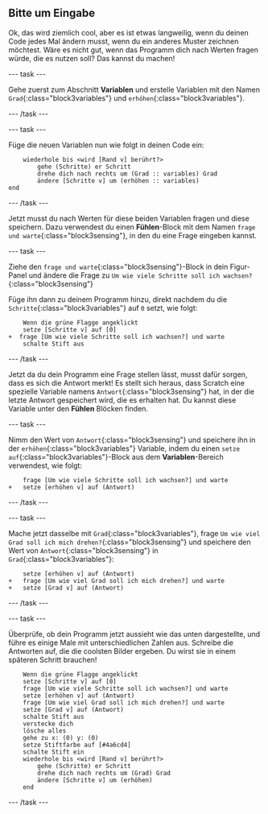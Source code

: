 ## Bitte um Eingabe

Ok, das wird ziemlich cool, aber es ist etwas langweilig, wenn du deinen Code jedes Mal ändern musst, wenn du ein anderes Muster zeichnen möchtest. Wäre es nicht gut, wenn das Programm dich nach Werten fragen würde, die es nutzen soll? Das kannst du machen!

--- task ---

Gehe zuerst zum Abschnitt **Variablen** und erstelle Variablen mit den Namen `Grad`{:class="block3variables"} und `erhöhen`{:class="block3variables"}.

--- /task ---

--- task ---

Füge die neuen Variablen nun wie folgt in deinen Code ein:

```blocks3
    wiederhole bis <wird [Rand v] berührt?>  
        gehe (Schritte) er Schritt
        drehe dich nach rechts um (Grad :: variables) Grad
        ändere [Schritte v] um (erhöhen :: variables)
end
```

--- /task ---

Jetzt musst du nach Werten für diese beiden Variablen fragen und diese speichern. Dazu verwendest du einen **Fühlen**-Block mit dem Namen `frage und warte`{:class="block3sensing"}, in den du eine Frage eingeben kannst.

--- task ---

Ziehe den `frage und warte`{:class="block3sensing"}-Block in dein Figur-Panel und ändere die Frage zu `Um wie viele Schritte soll ich wachsen?`{:class="block3sensing"}

Füge ihn dann zu deinem Programm hinzu, direkt nachdem du die `Schritte`{:class="block3variables"} auf `0` setzt, wie folgt:

```blocks3
    Wenn die grüne Flagge angeklickt
    setze [Schritte v] auf [0]
+  frage [Um wie viele Schritte soll ich wachsen?] und warte
    schalte Stift aus
```

--- /task ---

Jetzt da du dein Programm eine Frage stellen lässt, musst dafür sorgen, dass es sich die Antwort merkt! Es stellt sich heraus, dass Scratch eine spezielle Variable namens `Antwort`{:class="block3sensing"} hat, in der die letzte Antwort gespeichert wird, die es erhalten hat. Du kannst diese Variable unter den **Fühlen** Blöcken finden.

--- task ---

Nimm den Wert von `Antwort`{:class="block3sensing"} und speichere ihn in der `erhöhen`{:class="block3variables"} Variable, indem du einen `setze auf`{:class="block3variables"}-Block aus dem **Variablen**-Bereich verwendest, wie folgt:

```blocks3
    frage [Um wie viele Schritte soll ich wachsen?] und warte
+   setze [erhöhen v] auf (Antwort)
```

--- /task ---

--- task ---

Mache jetzt dasselbe mit `Grad`{:class="block3variables"}, frage `Um wie viel Grad soll ich mich drehen?`{:class="block3sensing"} und speichere den Wert von `Antwort`{:class="block3sensing"} in `Grad`{:class="block3variables"}:

```blocks3
    setze [erhöhen v] auf (Antwort)
+   frage [Um wie viel Grad soll ich mich drehen?] und warte
+   setze [Grad v] auf (Antwort)
```

--- /task ---

--- task ---

Überprüfe, ob dein Programm jetzt aussieht wie das unten dargestellte, und führe es einige Male mit unterschiedlichen Zahlen aus. Schreibe die Antworten auf, die die coolsten Bilder ergeben. Du wirst sie in einem späteren Schritt brauchen!

```blocks3
    Wenn die grüne Flagge angeklickt
    setze [Schritte v] auf [0]
    frage [Um wie viele Schritte soll ich wachsen?] und warte
    setze [erhöhen v] auf (Antwort)
    frage [Um wie viel Grad soll ich mich drehen?] und warte
    setze [Grad v] auf (Antwort)
    schalte Stift aus
    verstecke dich
    lösche alles
    gehe zu x: (0) y: (0)
    setze Stiftfarbe auf [#4a6cd4]
    schalte Stift ein
    wiederhole bis <wird [Rand v] berührt?>  
        gehe (Schritte) er Schritt
        drehe dich nach rechts um (Grad) Grad
        ändere [Schritte v] um (erhöhen)
    end
```

--- /task ---